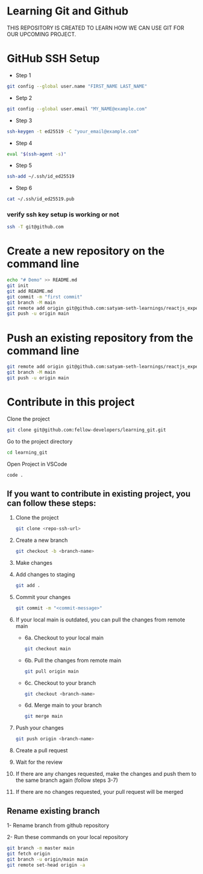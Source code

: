 # Learning  Git and Github
THIS REPOSITORY IS CREATED TO LEARN HOW WE CAN USE GIT FOR OUR UPCOMING PROJECT.


# GitHub SSH Setup

- Step 1
```bash
git config --global user.name "FIRST_NAME LAST_NAME"
```

- Setp 2
```bash
git config --global user.email "MY_NAME@example.com"
```

- Step 3
```bash
ssh-keygen -t ed25519 -C "your_email@example.com"
```

- Step 4
```bash
eval "$(ssh-agent -s)"
```

- Step 5
```bash
ssh-add ~/.ssh/id_ed25519
```

- Step 6
```bash
cat ~/.ssh/id_ed25519.pub
```

### verify ssh key setup is working or not
```bash
ssh -T git@github.com
```


# Create a new repository on the command line

```bash
echo "# Demo" >> README.md
git init
git add README.md
git commit -m "first commit"
git branch -M main
git remote add origin git@github.com:satyam-seth-learnings/reactjs_experiments.git
git push -u origin main
```

# Push an existing repository from the command line

```bash
git remote add origin git@github.com:satyam-seth-learnings/reactjs_experiments.git
git branch -M main
git push -u origin main
```

# Contribute in this project

Clone the project

```bash
git clone git@github.com:fellow-developers/learning_git.git
```

Go to the project directory

```bash
cd learning_git
```

Open Project in VSCode
```bash
code .
```

## If you want to contribute in existing project, you can follow these steps:

1. Clone the project
    ```bash
    git clone <repo-ssh-url>
    ```

2. Create a new branch
    ```bash
    git checkout -b <branch-name>
    ```

3. Make changes

4. Add changes to staging
    ```bash
    git add .
    ```

5. Commit your changes
    ```bash
    git commit -m "<commit-message>"
    ```

6. If your local main is outdated, you can pull the changes from remote main

    * 6a. Checkout to your local main
        ```bash
        git checkout main
        ```
        
    * 6b. Pull the changes from remote main
        ```bash
        git pull origin main
        ```
    * 6c. Checkout to your branch
        ```bash
        git checkout <branch-name>
        ```
    * 6d. Merge main to your branch
        ```bash
        git merge main
        ```

7. Push your changes
    ```bash
    git push origin <branch-name>
    ```

8. Create a pull request

9. Wait for the review

10. If there are any changes requested, make the changes and push them to the same branch again (follow steps 3-7)

11. If there are no changes requested, your pull request will be merged


## Rename existing branch

1- Rename branch from github repository

2- Run these commands on your local repository 

```bash
git branch -m master main
git fetch origin
git branch -u origin/main main
git remote set-head origin -a
```
